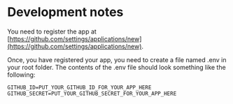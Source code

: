 # Development notes
You need to register the app at [https://github.com/settings/applications/new](https://github.com/settings/applications/new).

Once, you have registered your app, you need to create a file named .env in your root folder. The contents of the .env file should look something like the following:

```
GITHUB_ID=PUT_YOUR_GITHUB_ID_FOR_YOUR_APP_HERE
GITHUB_SECRET=PUT_YOUR_GITHUB_SECRET_FOR_YOUR_APP_HERE